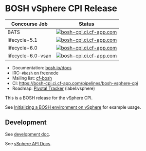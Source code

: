 # BOSH vSphere CPI Release

| Concourse Job | Status |
|---|---|
| BATS | [![bosh-cpi.ci.cf-app.com](https://bosh-cpi.ci.cf-app.com/api/v1/teams/main/pipelines/bosh-vsphere-cpi/jobs/bats/badge)](https://bosh-cpi.ci.cf-app.com/teams/main/pipelines/bosh-vsphere-cpi/jobs/bats) |
| lifecycle-5.1 | [![bosh-cpi.ci.cf-app.com](https://bosh-cpi.ci.cf-app.com/api/v1/teams/main/pipelines/bosh-vsphere-cpi/jobs/lifecycle-5.1/badge)](https://bosh-cpi.ci.cf-app.com/teams/main/pipelines/bosh-vsphere-cpi/jobs/lifecycle-5.1) |
| lifecycle-6.0 | [![bosh-cpi.ci.cf-app.com](https://bosh-cpi.ci.cf-app.com/api/v1/teams/main/pipelines/bosh-vsphere-cpi/jobs/lifecycle-6.0/badge)](https://bosh-cpi.ci.cf-app.com/teams/main/pipelines/bosh-vsphere-cpi/jobs/lifecycle-6.0) |
| lifecycle-6.0-vsan | [![bosh-cpi.ci.cf-app.com](https://bosh-cpi.ci.cf-app.com/api/v1/teams/main/pipelines/bosh-vsphere-cpi/jobs/lifecycle-6.0-vsan/badge)](https://bosh-cpi.ci.cf-app.com/teams/main/pipelines/bosh-vsphere-cpi/jobs/lifecycle-6.0-vsan) |


* Documentation: [bosh.io/docs](https://bosh.io/docs)
* IRC: [`#bosh` on freenode](https://webchat.freenode.net/?channels=bosh)
* Mailing list: [cf-bosh](https://lists.cloudfoundry.org/pipermail/cf-bosh)
* CI: <https://bosh-cpi.ci.cf-app.com/pipelines/bosh-vsphere-cpi>
* Roadmap: [Pivotal Tracker](https://www.pivotaltracker.com/n/projects/1133984) (label:vsphere)

This is a BOSH release for the vSphere CPI.

See [Initializing a BOSH environment on vSphere](https://bosh.io/docs/init-vsphere.html) for example usage.

## Development

See [development doc](docs/development.md).

See [vSphere API Docs](http://pubs.vmware.com/vsphere-60/topic/com.vmware.wssdk.apiref.doc/right-pane.html).
